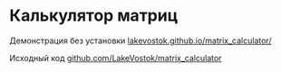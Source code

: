 # Калькулятор матриц

Демонстрация без установки [lakevostok.github.io/matrix_calculator/](https://lakevostok.github.io/matrix_calculator/)

Исходный код
[github.com/LakeVostok/matrix_calculator](https://github.com/LakeVostok/matrix_calculator)